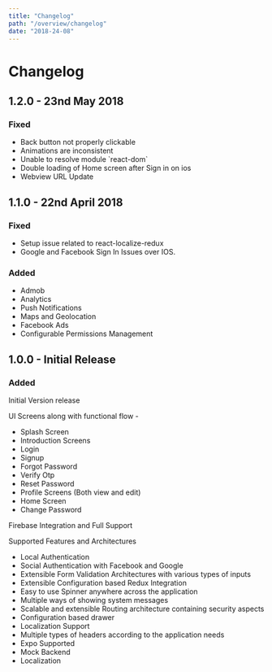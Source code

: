 ```yaml
---
title: "Changelog"
path: "/overview/changelog"
date: "2018-24-08"
---
```


# Changelog

## 1.2.0 - 23nd May 2018

### Fixed

* Back button not properly clickable
* Animations are inconsistent
* Unable to resolve module \`react-dom\`
* Double loading of Home screen after Sign in on ios
* Webview  URL Update

## 1.1.0 - 22nd April 2018

### Fixed

* Setup issue related to react-localize-redux
* Google and Facebook Sign In Issues over IOS.

### Added

* Admob
* Analytics
* Push Notifications
* Maps and Geolocation
* Facebook Ads
* Configurable Permissions Management

## 1.0.0 - Initial Release

### Added

Initial Version release

UI Screens along with functional flow -

* Splash Screen
* Introduction Screens
* Login
* Signup
* Forgot Password
* Verify Otp
* Reset Password
* Profile Screens \(Both view and edit\)
* Home Screen
* Change Password

Firebase Integration and Full Support

Supported Features and Architectures

* Local Authentication
* Social Authentication with Facebook and Google
* Extensible Form Validation Architectures with various types of inputs
* Extensible Configuration based Redux Integration
* Easy to use Spinner anywhere across the application
* Multiple ways of showing system messages
* Scalable and extensible Routing architecture containing security aspects
* Configuration based drawer
* Localization Support
* Multiple types of headers according to the application needs
* Expo Supported
* Mock Backend
* Localization



